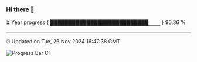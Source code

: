 ### Hi there 👋

⏳ Year progress { ███████████████████████████▁▁▁ } 90.36 %

---

⏰ Updated on Tue, 26 Nov 2024 16:47:38 GMT

![Progress Bar CI](https://github.com/IshwaranRudhara/GIT-ACTION/workflows/Progress%20Bar%20CI/badge.svg)
